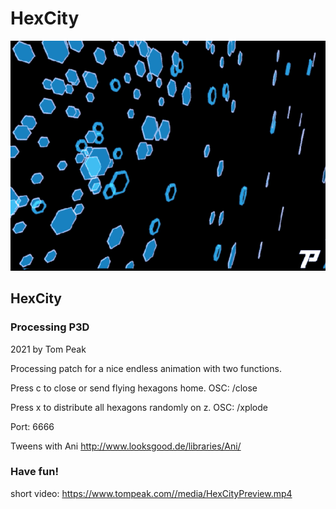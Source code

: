 # HexCity

![HexCity by Tom Peak](/media/preview.gif)

## HexCity 
### Processing P3D
2021 by Tom Peak

Processing patch for a nice endless animation with two functions.

Press c to close or send flying hexagons home.
OSC: /close

Press x to distribute all hexagons randomly on z.
OSC: /xplode

Port: 6666

Tweens with Ani http://www.looksgood.de/libraries/Ani/

### Have fun!

short video:
https://www.tompeak.com//media/HexCityPreview.mp4




